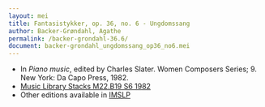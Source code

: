 ```yaml
---
layout: mei
title: Fantasistykker, op. 36, no. 6 - Ungdomssang
author: Backer-Grøndahl, Agathe
permalink: /backer-grondahl-36.6/
document: backer-grondahl_ungdomssang_op36_no6.mei
---
```


- In *Piano music*, edited by Charles Slater. Women Composers Series; 9. New York: Da Capo Press, 1982.
- <a href="https://tufts-primo.hosted.exlibrisgroup.com/permalink/f/14dinuo/01TUN_ALMA2185674780003851" target="_blank">Music Library Stacks M22.B19 S6 1982</a>
- Other editions available in <a href="https://imslp.org/wiki/10_Fantasistykker%2C_Op.36_(Backer-Gr%C3%B8ndahl%2C_Agathe)" target="_blank">IMSLP</a>
